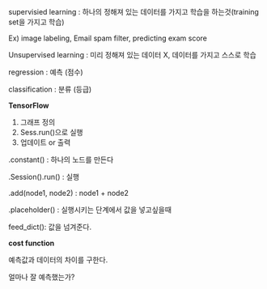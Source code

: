 supervisied learning : 하나의 정해져 있는 데이터를 가지고 학습을 하는것(training set을 가지고 학습)

Ex) image labeling, Email spam filter, predicting exam score



Unsupervised learning : 미리 정해져 있는 데이터 X, 데이터를 가지고 스스로 학습



regression : 예측 (점수)

classification : 분류 (등급)



**TensorFlow**

1. 그래프 정의
2. Sess.run()으로 실행
3. 업데이트 or 출력



.constant() : 하나의 노드를 만든다

.Session().run() : 실행 

.add(node1, node2)  : node1 + node2

.placeholder() : 실행시키는 단계에서 값을 넣고싶을때

feed_dict(): 값을 넘겨준다.



**cost function**

예측값과 데이터의 차이를 구한다. 

얼마나 잘 예측했는가?

